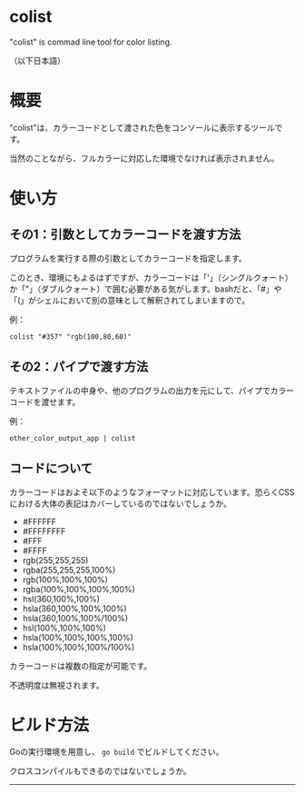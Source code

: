 # colist
"colist" is commad line tool for color listing.

（以下日本語）

# 概要
"colist"は、カラーコードとして渡された色をコンソールに表示するツールです。

当然のことながら、フルカラーに対応した環境でなければ表示されません。

# 使い方
## その1：引数としてカラーコードを渡す方法

プログラムを実行する際の引数としてカラーコードを指定します。

このとき、環境にもよるはずですが、カラーコードは「'」（シングルクォート）か「"」（ダブルクォート）で囲む必要がある気がします。bashだと、「#」や「(」がシェルにおいて別の意味として解釈されてしまいますので。

例：

```colist "#357" "rgb(100,80,60)"```

## その2：パイプで渡す方法

テキストファイルの中身や、他のプログラムの出力を元にして、パイプでカラーコードを渡せます。

例：

```other_color_output_app | colist```

## コードについて

カラーコードはおよそ以下のようなフォーマットに対応しています。恐らくCSSにおける大体の表記はカバーしているのではないでしょうか。
- #FFFFFF
- #FFFFFFFF
- #FFF
- #FFFF
- rgb(255,255,255)
- rgba(255,255,255,100%)
- rgb(100%,100%,100%)
- rgba(100%,100%,100%,100%)
- hsl(360,100%,100%)
- hsla(360,100%,100%,100%)
- hsla(360,100%,100%/100%)
- hsl(100%,100%,100%)
- hsla(100%,100%,100%,100%)
- hsla(100%,100%,100%/100%)

カラーコードは複数の指定が可能です。

不透明度は無視されます。


# ビルド方法
Goの実行環境を用意し、 `go build` でビルドしてください。

クロスコンパイルもできるのではないでしょうか。

---

